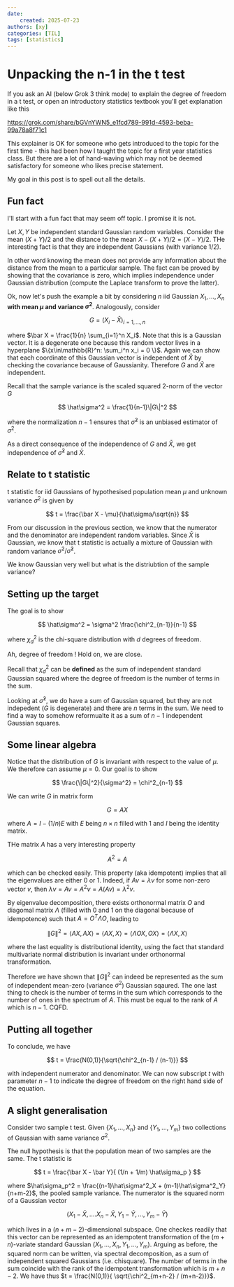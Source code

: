 ```yaml
---
date: 
    created: 2025-07-23
authors: [xy]
categories: [TIL]
tags: [statistics]
---
```


# Unpacking the n-1 in the t test 
<!-- more -->

If you ask an AI (below Grok 3 think mode) to explain the degree of freedom in a t test, or open an introductory statistics textbook you'll get explanation like this 

https://grok.com/share/bGVnYWN5_e1fcd789-991d-4593-beba-99a78a8f71c1

This explainer is OK for someone who gets introduced to the topic for the first time - this had been how I taught the topic for a first year statistics class. 
But there are a lot of hand-waving which may not be deemed satisfactory for someone who likes precise statement. 

My goal in this post is to spell out all the  details. 

## Fun fact

I'll start with a fun fact that may seem off topic. I promise it is not.

Let $X,Y$ be independent standard Gaussian random variables. Consider the mean $(X+Y)/2$ and the distance to the mean $X - (X+Y)/2 = (X-Y)/2$.
THe interesting fact is that they are independent Gaussians (with variance $1/2$). 

In other word knowing the mean does not provide any information 
about the distance from the mean to a particular sample. 
The fact can be proved by showing that the covariance is zero, which implies independence under Gaussian distribution (compute the Laplace transform to prove the latter).  

Ok, now let's push the example a bit by considering $n$ iid Gaussian $X_1,...,X_n$ **with mean $\mu$ and variance $\sigma^2$**. Analogously, consider 

$$
 G = (X_i - \bar X)_{i= 1,...,n}
$$

where $\bar X = \frac{1}{n} \sum_{i=1}^n X_i$. Note that this is a Gaussian vector.  It is a degenerate one because this random vector lives in a hyperplane $\{x\in\mathbb{R}^n: \sum_i^n x_i = 0 \}$. Again we can show that each coordinate of this Gaussian vector is independent of $\bar X$ by checking the covariance because of Gaussianity. Therefore $G$ and $\bar X$ are independent.

Recall that the sample variance is the scaled squared 2-norm of the vector $G$ 

$$
\hat\sigma^2 = \frac{1}{n-1}\|G\|^2
$$

where the normalization $n-1$ ensures that $\hat\sigma^2$ is an unbiased estimator of $\sigma^2$. 


As a direct consequence of the independence of $G$ and $\bar X$, we get independence of $\hat\sigma^2$ and $\bar X$.

## Relate to t statistic

t statistic for iid Gaussians of hypothesised population mean $\mu$ and unknown variance $\sigma^2$ is given by

$$
t = \frac{\bar X - \mu}{\hat\sigma/\sqrt{n}}
$$

From our discussion in the previous section, we know that the numerator and the denominator are independent random variables. Since $\bar X$ is Gaussian, we know that t statistic is actually a mixture of Gaussian with random variance $\sigma^2/\hat\sigma^2$.

We know Gaussian very well but what is the distriubtion of the sample variance?


## Setting up the target

The goal is to show

$$
\hat\sigma^2 = \sigma^2 \frac{\chi^2_{n-1}}{n-1}
$$

where $\chi^2_d$ is the chi-square distribution with $d$ degrees of freedom.

Ah, degree of freedom ! Hold on, we are close.

Recall that $\chi^2_d$ can be **defined** as the sum of independent standard Gaussian squared where the degree of freedom is the number of terms in the sum. 

Looking at $\hat\sigma^2$, we do have a sum of Gaussian squared, but they are not indepedent ($G$ is degenerate) and there are $n$ terms in the sum. We need to find a way to somehow reformualte it as a sum of $n-1$ independent Gaussian squares.

## Some linear algebra

Notice that the distribution of $G$ is invariant with respect to the value of $\mu$. We therefore can assume $\mu=0$. Our goal is to show 

$$
\frac{\|G\|^2}{\sigma^2} = \chi^2_{n-1}
$$

We can write $G$ in matrix form

$$
G = A X
$$

where $A = I - (1/n)E$ with $E$ being $n \times n$ filled with 1 and $I$ being the identity matrix.


THe matrix $A$ has a very interesting property

$$
A^2 = A
$$

which can be checked easily. This property (aka idempotent) implies that all the eigenvalues are either 0 or 1. Indeed, if $Av = \lambda v$ for some non-zero vector $v$, then $\lambda v = Av = A^2v = A(Av) = \lambda^2 v$.  

By eigenvalue decomposition, there exists orthonormal matrix $O$ and diagomal matrix $\Lambda$ (filled with 0 and 1 on the diagonal because of idempotence) such that $A= O^T\Lambda O$, leading to 

$$
\|G\|^2 = \langle AX, AX \rangle = \langle AX,X\rangle = \langle  \Lambda OX, OX\rangle = \langle  \Lambda X, X\rangle
$$

where the last equality is distributional identity, using the fact that standard multivariate normal distribution is invariant under orthonormal transformation.  

Therefore we have shown that 
$\|G\|^2$ can indeed be represented as the sum of independent mean-zero (variance $\sigma^2$) Gaussian sqaured. The one last thing to check is the number of terms in the sum which corresponds to the number of ones in the spectrum of $A$. This must be equal to the rank of $A$ which is $n-1$. CQFD.  


## Putting all together

To conclude, we have

$$
t = \frac{N(0,1)}{\sqrt{\chi^2_{n-1} / (n-1)}}
$$

with independent numerator and denominator. We can now subscript $t$ with parameter $n-1$  to indicate the degree of freedom on the right hand side of the equation. 


## A slight generalisation

Consider two sample t test. Given $\{X_1,...,X_n\}$ and $\{Y_1,...,Y_m\}$ two collections of Gaussian with same variance $\sigma^2$. 

The null hypothesis is that the population mean of two samples are the same. The t statistic is 

$$
t = \frac{\bar X - \bar Y}{ 
    (1/n + 1/m) \hat\sigma_p
}
$$

where $\hat\sigma_p^2 = \frac{(n-1)\hat\sigma^2_X + (m-1)\hat\sigma^2_Y}{n+m-2}$, the pooled sample variance. The numerator is the squared norm of a Gaussian vector 

$$(X_1 - \bar X, .... X_n-\bar X, Y_1 - \bar Y, ...,  Y_m - \bar Y)$$

which lives in a $(n+m-2)$-dimensional subspace. One checkes readily that this vector can be represented as an idempotent transformation of the ($m+n$)-variate standard Gaussian $(X_1,...,X_n, Y_1,...,Y_m)$. Arguing as before, the squared norm can be written, via spectral decomposition, as a sum of independent squared Gaussians (i.e. chisquare). The number of terms in the sum coincide with the rank of the idempotent transformation which is $m+n-2$. We have thus $t = \frac{N(0,1)}{ 
    \sqrt{\chi^2_{m+n-2} / (m+n-2)}}$. 